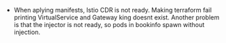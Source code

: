 - When aplying manifests, Istio CDR is not ready. 
Making terraform fail printing VirtualService and Gateway king doesnt exist.
Another problem is that the injector is not ready, so pods in bookinfo spawn without injection.
